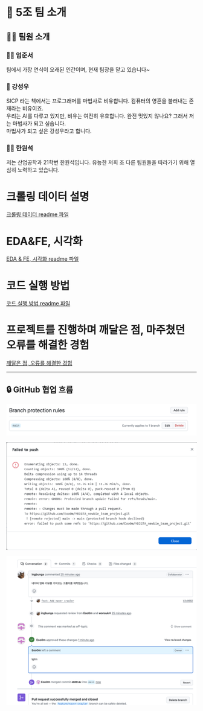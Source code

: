 # 👥 5조 팀 소개

## 🧑‍💼 팀원 소개

### 👨‍💻 엄준서  
팀에서 가장 연식이 오래된 인간이며, 현재 팀장을 맡고 있습니다~


### 🧙 강성우
SICP 라는 책에서는 프로그래머를 마법사로 비유합니다. 컴퓨터의 영혼을 불러내는 존재라는 비유이죠. \
우리는 AI를 다루고 있지만, 비유는 여전히 유효합니다. 완전 멋있지 않나요? 그래서 저는 마법사가 되고 싶습니다. \
마법사가 되고 싶은 강성우라고 합니다.

### 👨‍🎓 한원석
저는 산업공학과 21학번 한원석입니다. 유능한 저희 조 다른 팀원들을 따라가기 위해 열심히 노력하고 있습니다.

# 크롤링 데이터 설명
[크롤링 데이터 readme 파일](docs/crawling.readme.md)

# EDA&FE, 시각화
[EDA & FE, 시각화 readme 파일](docs/analysis.readme.md)

# 코드 실행 방법
[코드 실행 방법 readme 파일](docs/git.readme.md)

# 프로젝트를 진행하며 깨달은 점, 마주쳤던 오류를 해결한 경험
[깨달은 점, 오류를 해결한 경험](docs/lessons_learned.md)

---

## 🔒 GitHub 협업 흐름

![branch_protection](/github/branch_protection.png)

![push_rejected](/github/push_rejected.png)

![review_and_merged](/github/review_and_merged.png)


